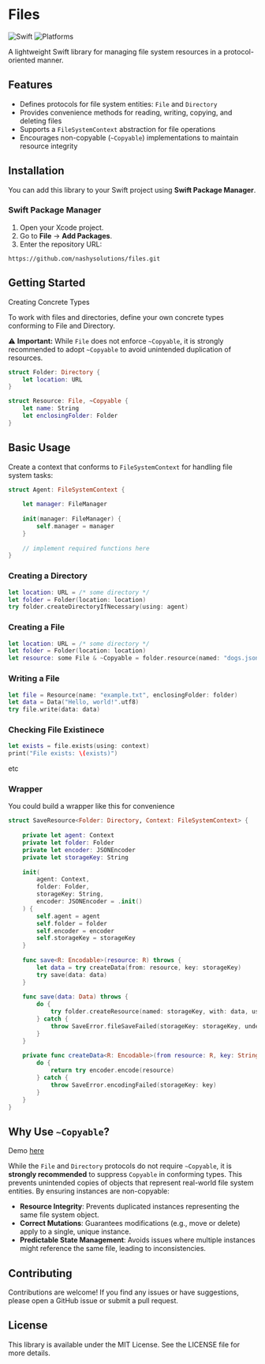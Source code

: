 # Files
  
![Swift](https://img.shields.io/badge/Swift-6.0-orange?logo=swift) ![Platforms](https://img.shields.io/badge/Platforms-iOS%20%7C%20macOS%20%7C%20visionOS%20%7C%20tvOS%20%7C%20watchOS-blue?logo=apple)

A lightweight Swift library for managing file system resources in a protocol-oriented manner.

## Features

- Defines protocols for file system entities: `File` and `Directory`
- Provides convenience methods for reading, writing, copying, and deleting files
- Supports a `FileSystemContext` abstraction for file operations
- Encourages non-copyable (`~Copyable`) implementations to maintain resource integrity

## Installation

You can add this library to your Swift project using **Swift Package Manager**.

### Swift Package Manager

1. Open your Xcode project.
2. Go to **File** → **Add Packages**.
3. Enter the repository URL:

```
https://github.com/nashysolutions/files.git
```

## Getting Started

Creating Concrete Types

To work with files and directories, define your own concrete types conforming to File and Directory.

⚠️ **Important:** While `File` does not enforce `~Copyable`, it is strongly recommended to adopt `~Copyable` to avoid unintended duplication of resources.

```swift
struct Folder: Directory {
    let location: URL
}

struct Resource: File, ~Copyable {
    let name: String
    let enclosingFolder: Folder
}
```

## Basic Usage

Create a context that conforms to `FileSystemContext` for handling file system tasks:

```swift
struct Agent: FileSystemContext {
    
    let manager: FileManager
    
    init(manager: FileManager) {
        self.manager = manager
    }
    
    // implement required functions here
}
```

### Creating a Directory

```swift
let location: URL = /* some directory */
let folder = Folder(location: location)
try folder.createDirectoryIfNecessary(using: agent)
```

### Creating a File

```swift
let location: URL = /* some directory */
let folder = Folder(location: location)
let resource: some File & ~Copyable = folder.resource(named: "dogs.json")
```

### Writing a File

```swift
let file = Resource(name: "example.txt", enclosingFolder: folder)
let data = Data("Hello, world!".utf8)
try file.write(data: data)
```

### Checking File Existinece

```swift
let exists = file.exists(using: context)
print("File exists: \(exists)")
```

etc

### Wrapper

You could build a wrapper like this for convenience

```swift
struct SaveResource<Folder: Directory, Context: FileSystemContext> {
    
    private let agent: Context
    private let folder: Folder
    private let encoder: JSONEncoder
    private let storageKey: String
    
    init(
        agent: Context,
        folder: Folder,
        storageKey: String,
        encoder: JSONEncoder = .init()
    ) {
        self.agent = agent
        self.folder = folder
        self.encoder = encoder
        self.storageKey = storageKey
    }
    
    func save<R: Encodable>(resource: R) throws {
        let data = try createData(from: resource, key: storageKey)
        try save(data: data)
    }
    
    func save(data: Data) throws {
        do {
            try folder.createResource(named: storageKey, with: data, using: agent)
        } catch {
            throw SaveError.fileSaveFailed(storageKey: storageKey, underlyingError: error)
        }
    }
    
    private func createData<R: Encodable>(from resource: R, key: String) throws -> Data {
        do {
            return try encoder.encode(resource)
        } catch {
            throw SaveError.encodingFailed(storageKey: key)
        }
    }
}
```

## Why Use `~Copyable`?

Demo [here](https://tinyurl.com/mpfx4udw)

While the `File` and `Directory` protocols do not require `~Copyable`, it is **strongly recommended** to suppress `Copyable` in conforming types. This prevents unintended copies of objects that represent real-world file system entities. By ensuring instances are non-copyable:

- **Resource Integrity**: Prevents duplicated instances representing the same file system object.
- **Correct Mutations**: Guarantees modifications (e.g., move or delete) apply to a single, unique instance.
- **Predictable State Management**: Avoids issues where multiple instances might reference the same file, leading to inconsistencies.

## Contributing

Contributions are welcome! If you find any issues or have suggestions, please open a GitHub issue or submit a pull request.

## License

This library is available under the MIT License. See the LICENSE file for more details.
